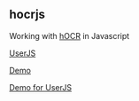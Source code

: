hocrjs
------

Working with [hOCR](https://kba.github.io/hocr-spec/1.2/) in Javascript

[UserJS](https://kba.github.io/hocrjs/dist/hocr-viewer.user.js)

[Demo](https://kba.github.io/hocrjs/example/426117689_0459.html)

[Demo for UserJS](https://kba.github.io/hocrjs/example/426117689_0459_noscript.html)
